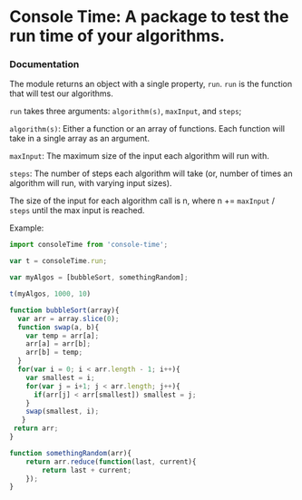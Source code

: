 # Console Time: A package to test the run time of your algorithms.

### Documentation

The module returns an object with a single property, `run`.  `run` is the function that will test our algorithms.

`run` takes three arguments: `algorithm(s)`, `maxInput`, and `steps`;

`algorithm(s)`: Either a function or an array of functions. Each function will take in a single array as an argument.

`maxInput`: The maximum size of the input each algorithm will run with.

`steps`: The number of steps each algorithm will take (or, number of times an algorithm will run, with varying input sizes).

The size of the input for each algorithm call is n, where n += `maxInput` / `steps` until the max input is reached.

Example:

``` javascript
import consoleTime from 'console-time';

var t = consoleTime.run;

var myAlgos = [bubbleSort, somethingRandom];

t(myAlgos, 1000, 10)

function bubbleSort(array){
  var arr = array.slice(0);
  function swap(a, b){
    var temp = arr[a];
    arr[a] = arr[b];
    arr[b] = temp;
  }
  for(var i = 0; i < arr.length - 1; i++){
    var smallest = i;
  	for(var j = i+1; j < arr.length; j++){
      if(arr[j] < arr[smallest]) smallest = j;
    }
    swap(smallest, i);
   }
 return arr;
}

function somethingRandom(arr){
	return arr.reduce(function(last, current){
		return last + current;
	});
}
```

